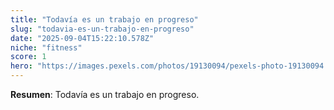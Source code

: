 ```yaml
---
title: "Todavía es un trabajo en progreso"
slug: "todavia-es-un-trabajo-en-progreso"
date: "2025-09-04T15:22:10.578Z"
niche: "fitness"
score: 1
hero: "https://images.pexels.com/photos/19130094/pexels-photo-19130094.jpeg?auto=compress&cs=tinysrgb&fit=crop&h=627&w=1200&auto=compress&cs=tinysrgb&w=1024&h=576&fit=crop"
---
```


**Resumen**: Todavía es un trabajo en progreso.
